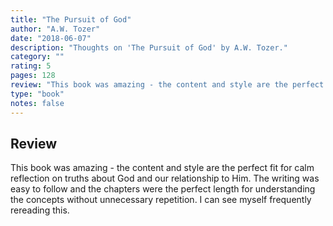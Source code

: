 ```yaml
---
title: "The Pursuit of God"
author: "A.W. Tozer"
date: "2018-06-07"
description: "Thoughts on 'The Pursuit of God' by A.W. Tozer."
category: ""
rating: 5
pages: 128
review: "This book was amazing - the content and style are the perfect fit for calm reflection on truths about God and our relationship to Him. The writing was easy to follow and the chapters were the perfect length for understanding the concepts without unnecessary repetition. I can see myself frequently rereading this."
type: "book"
notes: false
---
```


## Review

This book was amazing - the content and style are the perfect fit for calm reflection on truths about God and our relationship to Him. The writing was easy to follow and the chapters were the perfect length for understanding the concepts without unnecessary repetition. I can see myself frequently rereading this.
